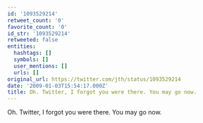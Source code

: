```yaml
---
id: '1093529214'
retweet_count: '0'
favorite_count: '0'
id_str: '1093529214'
retweeted: false
entities:
  hashtags: []
  symbols: []
  user_mentions: []
  urls: []
original_url: https://twitter.com/jth/status/1093529214
date: '2009-01-03T15:54:17.000Z'
title: Oh. Twitter, I forgot you were there. You may go now.
---
```


Oh. Twitter, I forgot you were there. You may go now.
